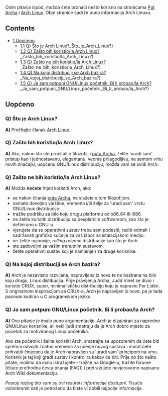 Osim pitanja ispod, možda ćete pronaći nešto korisno na stranicama [Put Archa](/index.php/Arch_Linux_(Hrvatski) "Arch Linux (Hrvatski)") i [Arch Linux](/index.php/Arch_Linux_(Hrvatski) "Arch Linux (Hrvatski)"). Obje stranice sadrže puno informacija Arch Linuxu.

## Contents

*   [1 Uopćeno](#Uopćeno)
    *   [1.1 Q) Što je Arch Linux?](#Q)_Što_je_Arch_Linux?)
    *   [1.2 Q) Zašto bih koristio/la Arch Linux?](#Q)_Zašto_bih_koristio/la_Arch_Linux?)
    *   [1.3 Q) Zašto ne bih koristio/la Arch Linux?](#Q)_Zašto_ne_bih_koristio/la_Arch_Linux?)
    *   [1.4 Q) Na kojoj distribuciji se Arch bazira?](#Q)_Na_kojoj_distribuciji_se_Arch_bazira?)
    *   [1.5 Q) Ja sam potpuni GNU/Linux početnik. Bi li probao/la Arch?](#Q)_Ja_sam_potpuni_GNU/Linux_početnik._Bi_li_probao/la_Arch?)

## Uopćeno

### Q) Što je Arch Linux?

**A)** Pročitajte članak [Arch Linux](/index.php/Arch_Linux_(Hrvatski) "Arch Linux (Hrvatski)").

### Q) Zašto bih koristio/la Arch Linux?

**A)** Ako, nakon što ste pročitali o filozofiji i [putu Archa](/index.php/The_Arch_Way_(Hrvatski) "The Arch Way (Hrvatski)"), želite 'uradi sam' pristup kao i jednostavanu, elegantanu, veoma prilagodljivu, na samom vrhu novih značajki, uopćenu GNU/Linux distribuciju, možda vam se svidi Arch.

### Q) Zašto ne bih koristio/la Arch Linux?

**A)** Možda **nećete** htjeti koristiti Arch, ako:

*   se nakon čitanja [puta Archa](/index.php/The_Arch_Way_(Hrvatski) "The Arch Way (Hrvatski)"), ne slažete s tom filozofijom.
*   nemate dovoljno vještine, vremena i/ili želje za 'uradi sam' vrstu GNU/Linux distribucije.
*   tražite podršku za bilo koju drugu platformu od x86_64 ili i686.
*   ne želite koristiti distribuciju sa besplatnim softwareom, kao što je definirano u GNU-u.
*   vjerujete da se operativni sustav treba sam podesiti, raditi odmah i sadržavati grafičko sučelje za vaš izbor na istalacijskom mediju.
*   ne želite najnovije, *rolling release* distribucije kao što je Arch.
*   ste zadovoljni sa vašim trenutnim sustavom.
*   želite operativni sustav koji je namjenjen za druge korisnike.

### Q) Na kojoj distribuciji se Arch bazira?

**A)** Arch je nezavisno razvijana, napravljena iz nova te ne bazirana na bilo koju drugu, Linux distibucija. Prije pravljenja Archa, Judd Vinet se divio i koristio CRUX, super, minimalističku distribuciju koju je napravio Per Lidén. S originalnom inspiracijom sa CRUX-a, Arch je napravljen iz nova, pa je tada *pacman* kodiran u C programskom jeziku.

### Q) Ja sam potpuni GNU/Linux početnik. Bi li probao/la Arch?

**A)** Ovo pitanje je imalo puno argumentacije. Arch je dizajniran za napredne GNU/Linux korisnike, ali neki ljudi smatraju da je Arch dobro mjesto za početak za motiviranog Linux početnika.

Ako ste početnik i želite koristiti Arch, smatrajte se upozorenim da ćete biti spremni odvojiti znatno vremena za učenje novog sustava i morat ćete prihvatiti činjenicu da je Arch napravljen sa 'uradi sam' principom na umu. Korisnik je taj koji gradi sustav i kontrolira kakav će biti. Prije no što nešto pitate, molimo da malo istražujete - tražite na Google-u, tražite forume (čitate prethodna česta pitanja (FAQ)) i pretražujete nevjerovatno napisanu Arch Wiki dokumentaciju.

*Postoji razlog što vam su ovi resursi i informacije dostupni.* Tisuće *volontiranih* sati je potrošeno da biste vi dobili najbolje informacije.
